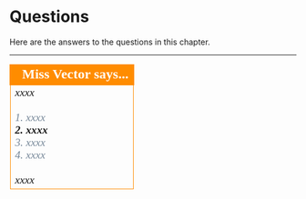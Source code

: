 # Questions #

Here are the answers to the questions in this chapter.

---

<!--Person X Says Section-->

<table style="border-spacing: 0px">
<tr>
<td style="vertical-align:middle;background-color:darkorange;border: 2px solid darkorange">
<i class="fa fa-quote-left fa-lg fa-pull-left fa-fw" style="color:white;padding-right: 12px;vertical-align:text-top"></i>
<span style="color:white;font-size:x-large;font-weight: bold;font-family:serif">Miss Vector says...</span>
</td>
</tr>

<tr>
<td style="border: 1px solid darkorange">
<span style="font-family:serif; font-style:italic; font-size:larger">
xxxx
<br><br><span style="color:lightslategrey">1. xxxx</span>
<br><span style="font-weight:bold">2. xxxx</span>
<br><span style="color:lightslategrey">3. xxxx</span>
<br><span style="color:lightslategrey">4. xxxx</span>
<br><br>xxxx 
</td>
</tr>
</table>

